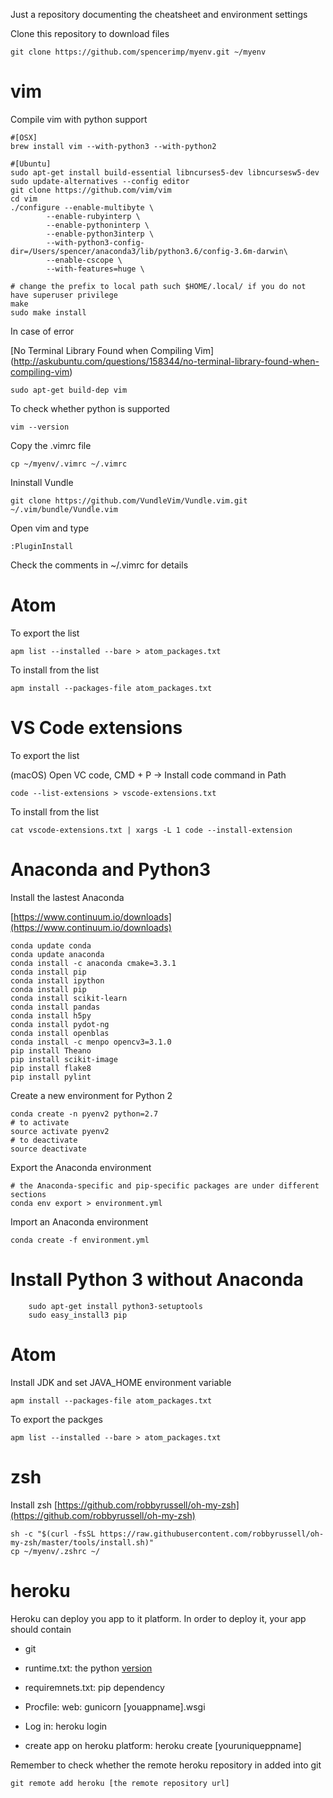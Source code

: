 Just a repository documenting the cheatsheet and environment settings

Clone this repository to download files

	git clone https://github.com/spencerimp/myenv.git ~/myenv

# vim
Compile vim with python support

```
#[OSX]
brew install vim --with-python3 --with-python2

#[Ubuntu]
sudo apt-get install build-essential libncurses5-dev libncursesw5-dev
sudo update-alternatives --config editor
git clone https://github.com/vim/vim
cd vim
./configure --enable-multibyte \
        --enable-rubyinterp \
        --enable-pythoninterp \
        --enable-python3interp \
        --with-python3-config-dir=/Users/spencer/anaconda3/lib/python3.6/config-3.6m-darwin\
        --enable-cscope \
        --with-features=huge \

# change the prefix to local path such $HOME/.local/ if you do not have superuser privilege
make
sudo make install
```

In case of error

[No Terminal Library Found when Compiling Vim]
(http://askubuntu.com/questions/158344/no-terminal-library-found-when-compiling-vim)

```
sudo apt-get build-dep vim
```

To check whether python is supported

```
vim --version
```

Copy the .vimrc file

```
cp ~/myenv/.vimrc ~/.vimrc
```

Ininstall Vundle

```
git clone https://github.com/VundleVim/Vundle.vim.git ~/.vim/bundle/Vundle.vim
```

Open vim and type

```
:PluginInstall
```

Check the comments in ~/.vimrc for details

# Atom

To export the list

```
apm list --installed --bare > atom_packages.txt
```

To install from the list

```
apm install --packages-file atom_packages.txt
```


# VS Code extensions

To export the list

(macOS) Open VC code, CMD + P -> Install code command in Path

```
code --list-extensions > vscode-extensions.txt
```

To install from the list
```
cat vscode-extensions.txt | xargs -L 1 code --install-extension
```

# Anaconda and Python3
Install the lastest Anaconda

[https://www.continuum.io/downloads](https://www.continuum.io/downloads)

	conda update conda
	conda update anaconda
	conda install -c anaconda cmake=3.3.1
	conda install pip
	conda install ipython
	conda install pip
	conda install scikit-learn
	conda install pandas
	conda install h5py
	conda install pydot-ng
	conda install openblas
	conda install -c menpo opencv3=3.1.0
	pip install Theano
	pip install scikit-image
	pip install flake8
	pip install pylint


Create a new environment for Python 2

	conda create -n pyenv2 python=2.7
	# to activate
	source activate pyenv2
	# to deactivate
	source deactivate

Export the Anaconda environment

    # the Anaconda-specific and pip-specific packages are under different sections
    conda env export > environment.yml

Import an Anaconda environment

	conda create -f environment.yml

# Install Python 3 without Anaconda
        sudo apt-get install python3-setuptools
        sudo easy_install3 pip

# Atom

Install JDK and set JAVA_HOME environment variable

```
apm install --packages-file atom_packages.txt
```

To export the packges

```
apm list --installed --bare > atom_packages.txt
```

# zsh
Install zsh
[https://github.com/robbyrussell/oh-my-zsh](https://github.com/robbyrussell/oh-my-zsh)

    sh -c "$(curl -fsSL https://raw.githubusercontent.com/robbyrussell/oh-my-zsh/master/tools/install.sh)"
    cp ~/myenv/.zshrc ~/

# heroku
Heroku can deploy you app to it platform. In order to deploy it, your app should contain

- git
- runtime.txt: the python [version](https://devcenter.heroku.com/articles/python-support)
- requiremnets.txt: pip dependency
- Procfile: web: gunicorn [youappname].wsgi

- Log in: heroku login
- create app on heroku platform: heroku create [youruniqueppname]

Remember to check whether the remote heroku repository in added into git

    git remote add heroku [the remote repository url]




